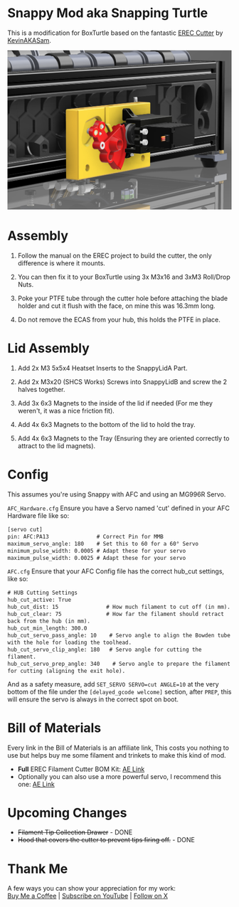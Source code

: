 Snappy Mod aka Snapping Turtle
===
This is a modification for BoxTurtle based on the fantastic [EREC Cutter](https://github.com/kevinakasam/ERCF_Filament_Cutter) by [KevinAKASam](https://kevinakasam.com/).

![Snappy](./images/snappy.png)

Assembly
===
1. Follow the manual on the EREC project to build the cutter, the only difference is where it mounts.

2. You can then fix it to your BoxTurtle using 3x M3x16 and 3xM3 Roll/Drop Nuts.

3. Poke your PTFE tube through the cutter hole before attaching the blade holder and cut it flush with the face, on mine this was 16.3mm long.

4. Do not remove the ECAS from your hub, this holds the PTFE in place.

Lid Assembly
===
1. Add 2x M3 5x5x4 Heatset Inserts to the SnappyLidA Part.

2. Add 2x M3x20 (SHCS Works) Screws into SnappyLidB and screw the 2 halves together.

3. Add 3x 6x3 Magnets to the inside of the lid if needed (For me they weren't, it was a nice friction fit).

4. Add 4x 6x3 Magnets to the bottom of the lid to hold the tray.

5. Add 4x 6x3 Magnets to the Tray (Ensuring they are oriented correctly to attract to the lid magnets).

Config
===
This assumes you're using Snappy with AFC and using an MG996R Servo.

`AFC_Hardware.cfg`
Ensure you have a Servo named 'cut' defined in your AFC Hardware file like so:
```
[servo cut]
pin: AFC:PA13               # Correct Pin for MMB
maximum_servo_angle: 180  	# Set this to 60 for a 60° Servo
minimum_pulse_width: 0.0005	# Adapt these for your servo
maximum_pulse_width: 0.0025	# Adapt these for your servo
```

`AFC.cfg`
Ensure that your AFC Config file has the correct hub_cut settings, like so:
```
# HUB Cutting Settings
hub_cut_active: True
hub_cut_dist: 15               # How much filament to cut off (in mm).
hub_cut_clear: 75              # How far the filament should retract back from the hub (in mm).
hub_cut_min_length: 300.0
hub_cut_servo_pass_angle: 10    # Servo angle to align the Bowden tube with the hole for loading the toolhead.
hub_cut_servo_clip_angle: 180   # Servo angle for cutting the filament.
hub_cut_servo_prep_angle: 340    # Servo angle to prepare the filament for cutting (aligning the exit hole).
```
And as a safety measure, add `SET_SERVO SERVO=cut ANGLE=10` at the very bottom of the file under the `[delayed_gcode welcome]` section, after `PREP`, this will ensure the servo is always in the correct spot on boot.

Bill of Materials
===
Every link in the Bill of Materials is an affiliate link, This costs you nothing to use but helps buy me some filament and trinkets to make this kind of mod.

- **Full** EREC Filament Cutter BOM Kit: [AE Link](https://s.click.aliexpress.com/e/_DBtMz8X)
- Optionally you can also use a more powerful servo, I recommend this one: [AE Link](https://s.click.aliexpress.com/e/_DDc9vRH)

Upcoming Changes
===
 - ~~Filament Tip Collection Drawer~~ - DONE
 - ~~Hood that covers the cutter to prevent tips firing off.~~ - DONE

Thank Me
===
A few ways you can show your appreciation for my work:\
[Buy Me a Coffee](https://buymeacoffee.com/makermylo) | [Subscribe on YouTube](https://www.youtube.com/@makermylo) | [Follow on X](https://x.com/MakerMylo)
